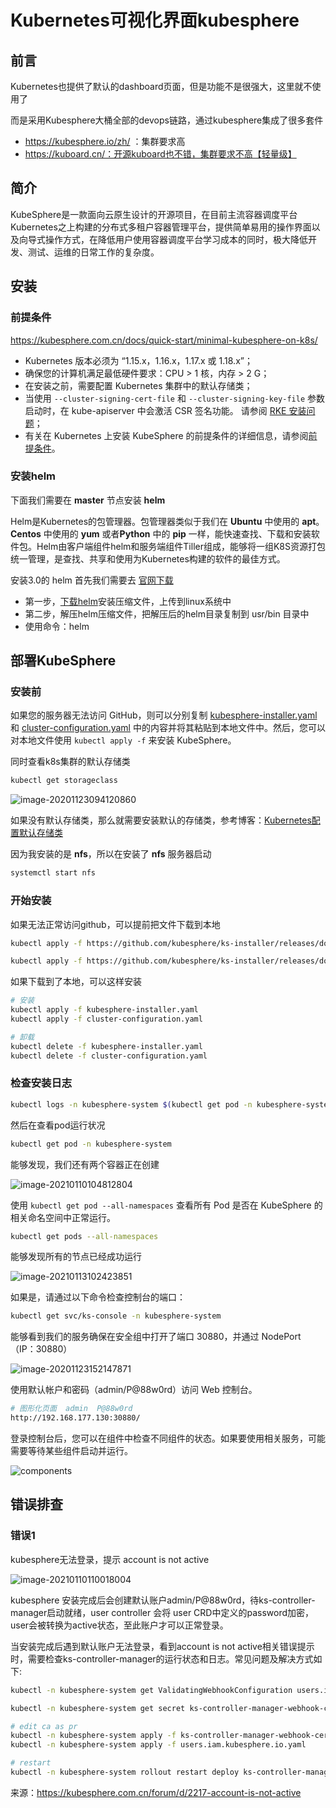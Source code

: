 # Kubernetes可视化界面kubesphere

## 前言

Kubernetes也提供了默认的dashboard页面，但是功能不是很强大，这里就不使用了

而是采用Kubesphere大桶全部的devops链路，通过kubesphere集成了很多套件

- https://kubesphere.io/zh/ ：集群要求高
- https://kuboard.cn/：开源kuboard也不错，集群要求不高【轻量级】

## 简介

KubeSphere是一款面向云原生设计的开源项目，在目前主流容器调度平台Kubernetes之上构建的分布式多租户容器管理平台，提供简单易用的操作界面以及向导式操作方式，在降低用户使用容器调度平台学习成本的同时，极大降低开发、测试、运维的日常工作的复杂度。

## 安装

### 前提条件

https://kubesphere.com.cn/docs/quick-start/minimal-kubesphere-on-k8s/

- Kubernetes 版本必须为 “1.15.x，1.16.x，1.17.x 或 1.18.x”；
- 确保您的计算机满足最低硬件要求：CPU > 1 核，内存 > 2 G；
- 在安装之前，需要配置 Kubernetes 集群中的默认存储类；
- 当使用 `--cluster-signing-cert-file` 和 `--cluster-signing-key-file` 参数启动时，在 kube-apiserver 中会激活 CSR 签名功能。 请参阅 [RKE 安装问题](https://github.com/kubesphere/kubesphere/issues/1925#issuecomment-591698309)；
- 有关在 Kubernetes 上安装 KubeSphere 的前提条件的详细信息，请参阅[前提条件](https://kubesphere.com.cn/docs/installing-on-kubernetes/introduction/prerequisites/)。

### 安装helm

下面我们需要在 **master** 节点安装 **helm**

Helm是Kubernetes的包管理器。包管理器类似于我们在 **Ubuntu** 中使用的 **apt**。**Centos** 中使用的 **yum** 或者**Python** 中的 **pip** 一样，能快速查找、下载和安装软件包。Helm由客户端组件helm和服务端组件Tiller组成，能够将一组K8S资源打包统一管理，是查找、共享和使用为Kubernetes构建的软件的最佳方式。

安装3.0的 helm 首先我们需要去 [官网下载](https://helm.sh/docs/intro/quickstart/)

- 第一步，[下载helm](https://github.com/helm/helm/releases)安装压缩文件，上传到linux系统中
- 第二步，解压helm压缩文件，把解压后的helm目录复制到 usr/bin 目录中
- 使用命令：helm

## 部署KubeSphere

### 安装前

如果您的服务器无法访问 GitHub，则可以分别复制 [kubesphere-installer.yaml](https://github.com/kubesphere/ks-installer/releases/download/v3.0.0/kubesphere-installer.yaml) 和 [cluster-configuration.yaml](https://github.com/kubesphere/ks-installer/releases/download/v3.0.0/cluster-configuration.yaml) 中的内容并将其粘贴到本地文件中。然后，您可以对本地文件使用 `kubectl apply -f` 来安装 KubeSphere。

同时查看k8s集群的默认存储类

```bash
kubectl get storageclass
```

![image-20201123094120860](https://cdn.losey.top/blog/image-20201123094120860.png)

如果没有默认存储类，那么就需要安装默认的存储类，参考博客：[Kubernetes配置默认存储类](http://moguit.cn/#/info?blogOid=575)

因为我安装的是 **nfs**，所以在安装了 **nfs** 服务器启动

```bash
systemctl start nfs
```

### 开始安装

如果无法正常访问github，可以提前把文件下载到本地

```BASH
kubectl apply -f https://github.com/kubesphere/ks-installer/releases/download/v3.0.0/kubesphere-installer.yaml

kubectl apply -f https://github.com/kubesphere/ks-installer/releases/download/v3.0.0/cluster-configuration.yaml
```

如果下载到了本地，可以这样安装

```bash
# 安装
kubectl apply -f kubesphere-installer.yaml
kubectl apply -f cluster-configuration.yaml

# 卸载
kubectl delete -f kubesphere-installer.yaml
kubectl delete -f cluster-configuration.yaml
```

### 检查安装日志

```bash
kubectl logs -n kubesphere-system $(kubectl get pod -n kubesphere-system -l app=ks-install -o jsonpath='{.items[0].metadata.name}') -f
```

然后在查看pod运行状况

```bash
kubectl get pod -n kubesphere-system
```

能够发现，我们还有两个容器正在创建

![image-20210110104812804](https://cdn.losey.top/blog/image-20210110104812804.png)

使用 `kubectl get pod --all-namespaces` 查看所有 Pod 是否在 KubeSphere 的相关命名空间中正常运行。

```bash
kubectl get pods --all-namespaces
```

能够发现所有的节点已经成功运行

![image-20210113102423851](https://cdn.losey.top/blog/image-20210113102423851.png)

如果是，请通过以下命令检查控制台的端口：

```bash
kubectl get svc/ks-console -n kubesphere-system
```

能够看到我们的服务确保在安全组中打开了端口 30880，并通过 NodePort（IP：30880）

![image-20201123152147871](https://cdn.losey.top/blog/image-20201123152147871.png)

使用默认帐户和密码（admin/P@88w0rd）访问 Web 控制台。

```bash
# 图形化页面  admin  P@88w0rd
http://192.168.177.130:30880/
```

登录控制台后，您可以在组件中检查不同组件的状态。如果要使用相关服务，可能需要等待某些组件启动并运行。

![components](https://cdn.losey.top/blog/kubesphere-components-zh.png)



## 错误排查

### 错误1

kubesphere无法登录，提示 account is not active

![image-20210110110018004](https://cdn.losey.top/blog/image-20210110110018004.png)

kubesphere 安装完成后会创建默认账户admin/P@88w0rd，待ks-controller-manager启动就绪，user controller 会将 user CRD中定义的password加密，user会被转换为active状态，至此账户才可以正常登录。

当安装完成后遇到默认账户无法登录，看到account is not active相关错误提示时，需要检查ks-controller-manager的运行状态和日志。常见问题及解决方式如下:

```bash
kubectl -n kubesphere-system get ValidatingWebhookConfiguration users.iam.kubesphere.io -o yaml >> users.iam.kubesphere.io.yaml

kubectl -n kubesphere-system get secret ks-controller-manager-webhook-cert -o yaml >> ks-controller-manager-webhook-cert.yaml

# edit ca as pr
kubectl -n kubesphere-system apply -f ks-controller-manager-webhook-cert.yaml
kubectl -n kubesphere-system apply -f users.iam.kubesphere.io.yaml

# restart
kubectl -n kubesphere-system rollout restart deploy ks-controller-manager
```

来源：https://kubesphere.com.cn/forum/d/2217-account-is-not-active

